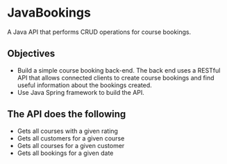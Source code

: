 # JavaBookings
A Java API that performs CRUD operations for course bookings.

## Objectives
* Build a simple course booking back-end. The back end uses a RESTful API that allows connected clients to create course bookings and find useful information about the bookings created.
* Use Java Spring framework to build the API.

## The API does the following
* Gets all courses with a given rating
* Gets all customers for a given course
* Gets all courses for a given customer
* Gets all bookings for a given date

